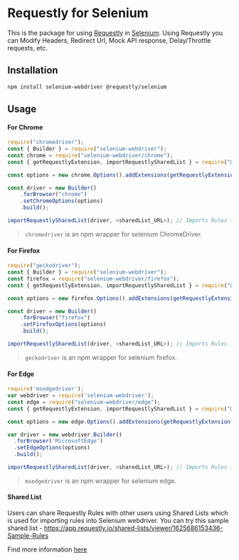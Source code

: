 # Requestly for Selenium

This is the package for using [Requestly](https://requestly.io) in [Selenium](https://www.selenium.dev/). Using Requestly you can Modify Headers, Redirect Url, Mock API response, Delay/Throttle requests, etc.

## Installation

```sh
npm install selenium-webdriver @requestly/selenium
```

## Usage

#### For Chrome

```js
require("chromedriver");
const { Builder } = require("selenium-webdriver");
const chrome = require("selenium-webdriver/chrome");
const { getRequestlyExtension, importRequestlySharedList } = require("@requestly/selenium");

const options = new chrome.Options().addExtensions(getRequestlyExtension("chrome"));

const driver = new Builder()
    .forBrowser("chrome")
    .setChromeOptions(options)
    .build();

importRequestlySharedList(driver, <sharedList_URL>); // Imports Rules in Selenium using Requestly sharedList feature

```

> `chromedriver` is an npm wrapper for selenium ChromeDriver.

#### For Firefox

```js
require("geckodriver");
const { Builder } = require("selenium-webdriver");
const firefox = require("selenium-webdriver/firefox");
const { getRequestlyExtension, importRequestlySharedList } = require("@requestly/selenium");

const options = new firefox.Options().addExtensions(getRequestlyExtension("firefox"));

const driver = new Builder()
    .forBrowser("firefox")
    .setFirefoxOptions(options)
    .build();

importRequestlySharedList(driver, <sharedList_URL>); // Imports Rules in Selenium using Requestly sharedList feature

```

> `geckodriver` is an npm wrapper for selenium firefox.

#### For Edge

```js
require('msedgedriver');
var webdriver = require('selenium-webdriver');
const edge = require("selenium-webdriver/edge");
const { getRequestlyExtension, importRequestlySharedList } = require("@requestly/selenium");

const options = new edge.Options().addExtensions(getRequestlyExtension("MicrosoftEdge"));

var driver = new webdriver.Builder()
  .forBrowser('MicrosoftEdge')
  .setEdgeOptions(options)
  .build();

importRequestlySharedList(driver, <sharedList_URL>); // Imports Rules in Selenium using Requestly sharedList feature

```

> `msedgedriver` is an npm wrapper for selenium edge.

#### Shared List

Users can share Requestly Rules with other users using Shared Lists which is used for importing rules into Selenium webdriver. You can try this sample shared list - https://app.requestly.io/shared-lists/viewer/1625686153436-Sample-Rules

Find more information [here](https://requestly.io/blog/2018/06/14/share-rules-with-other-users/)
